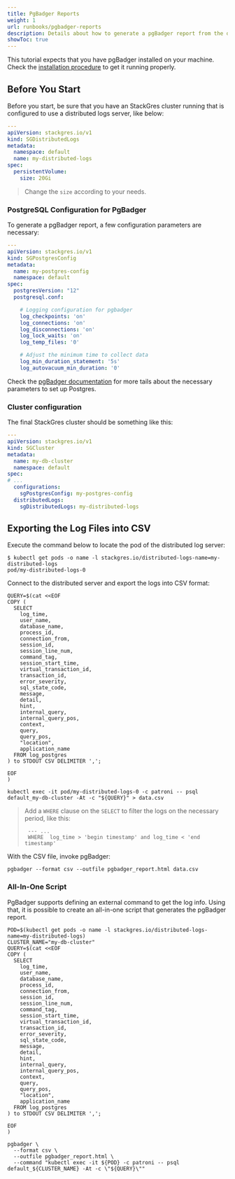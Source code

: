 ```yaml
---
title: PgBadger Reports
weight: 1
url: runbooks/pgbadger-reports
description: Details about how to generate a pgBadger report from the distributed logs server.
showToc: true
---
```


This tutorial expects that you have pgBadger installed on your machine.
Check the [installation procedure](http://pgbadger.darold.net/documentation.html#INSTALLATION) to get it running properly.

## Before You Start

Before you start, be sure that you have an StackGres cluster running that is configured to use a distributed logs server, like below:

```yaml
---
apiVersion: stackgres.io/v1
kind: SGDistributedLogs
metadata:
  namespace: default
  name: my-distributed-logs
spec:
  persistentVolume:
    size: 20Gi
```
> Change the `size` according to your needs.


### PostgreSQL Configuration for PgBadger

To generate a pgBadger report, a few configuration parameters are necessary:

```yaml
---
apiVersion: stackgres.io/v1
kind: SGPostgresConfig
metadata:
  name: my-postgres-config
  namespace: default
spec:
  postgresVersion: "12"
  postgresql.conf:

    # Logging configuration for pgbadger
    log_checkpoints: 'on'
    log_connections: 'on'
    log_disconnections: 'on'
    log_lock_waits: 'on'
    log_temp_files: '0'

    # Adjust the minimum time to collect data
    log_min_duration_statement: '5s'
    log_autovacuum_min_duration: '0'
```

Check the [pgBadger documentation](http://pgbadger.darold.net/documentation.html#POSTGRESQL-CONFIGURATION) for more tails about the necessary parameters to set up Postgres.

### Cluster configuration

The final StackGres cluster should be something like this:

```yaml
---
apiVersion: stackgres.io/v1
kind: SGCluster
metadata:
  name: my-db-cluster
  namespace: default
spec:
# ...
  configurations:
    sgPostgresConfig: my-postgres-config
  distributedLogs: 
    sgDistributedLogs: my-distributed-logs
```

## Exporting the Log Files into CSV

Execute the command below to locate the pod of the distributed log server:

```
$ kubectl get pods -o name -l stackgres.io/distributed-logs-name=my-distributed-logs 
pod/my-distributed-logs-0
```

Connect to the distributed server and export the logs into CSV format:

```
QUERY=$(cat <<EOF
COPY (
  SELECT 
    log_time, 
    user_name,
    database_name,
    process_id,
    connection_from,
    session_id,
    session_line_num,
    command_tag,
    session_start_time,
    virtual_transaction_id,
    transaction_id,
    error_severity,
    sql_state_code,
    message,
    detail,
    hint,
    internal_query,
    internal_query_pos,
    context,
    query,
    query_pos,
    "location",
    application_name 
  FROM log_postgres 
) to STDOUT CSV DELIMITER ',';

EOF
)

kubectl exec -it pod/my-distributed-logs-0 -c patroni -- psql default_my-db-cluster -At -c "${QUERY}" > data.csv
```
> Add a `WHERE` clause on the `SELECT` to filter the logs on the necessary period, like this:
>
> ```
>  --- ...
>  WHERE  log_time > 'begin timestamp' and log_time < 'end timestamp'
> ```

With the CSV file, invoke pgBadger:

```
pgbadger --format csv --outfile pgbadger_report.html data.csv
```

### All-In-One Script

PgBadger supports defining an external command to get the log info.
Using that, it is possible to create an all-in-one script that generates the pgBadger report.

```
POD=$(kubectl get pods -o name -l stackgres.io/distributed-logs-name=my-distributed-logs)
CLUSTER_NAME="my-db-cluster"
QUERY=$(cat <<EOF
COPY (
  SELECT 
    log_time, 
    user_name,
    database_name,
    process_id,
    connection_from,
    session_id,
    session_line_num,
    command_tag,
    session_start_time,
    virtual_transaction_id,
    transaction_id,
    error_severity,
    sql_state_code,
    message,
    detail,
    hint,
    internal_query,
    internal_query_pos,
    context,
    query,
    query_pos,
    "location",
    application_name 
  FROM log_postgres 
) to STDOUT CSV DELIMITER ',';

EOF
)

pgbadger \
  --format csv \
  --outfile pgbadger_report.html \
  --command "kubectl exec -it ${POD} -c patroni -- psql default_${CLUSTER_NAME} -At -c \"${QUERY}\""
```
